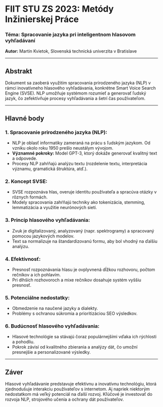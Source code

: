 # FIIT STU ZS 2023: Metódy Inžinierskej Práce

### Téma: Spracovanie jazyka pri inteligentnom hlasovom vyhľadávaní

**Autor:** Martin Kvietok, Slovenská technická univerzita v Bratislave

---

## **Abstrakt**

Dokument sa zaoberá využitím spracovania prirodzeného jazyka (NLP) v rámci inovatívneho hlasového vyhľadávania, konkrétne Smart Voice Search Engine (SVSE). NLP umožňuje systémom rozumieť a generovať ľudský jazyk, čo zefektívňuje procesy vyhľadávania a šetrí čas používateľom.

---

## **Hlavné body**

### 1. **Spracovanie prirodzeného jazyka (NLP):**
- NLP je oblasť informatiky zameraná na prácu s ľudským jazykom. Od vzniku okolo roku 1950 prešlo neustálym vývojom.
- **Významné pokroky:** Model GPT-3, ktorý dokáže generovať kvalitný text a odpovede.
- Procesy NLP zahŕňajú analýzu textu (rozdelenie textu, interpretácia významu, gramatická štruktúra, atď.).

### 2. **Koncept SVSE:**
- SVSE rozpoznáva hlas, overuje identitu používateľa a spracúva otázky v rôznych formách.
- Modely spracovania zahŕňajú techniky ako tokenizácia, stemming, lemmatizácia a využitie neurónových sietí.

### 3. **Princíp hlasového vyhľadávania:**
- Zvuk je digitalizovaný, analyzovaný (napr. spektrogramy) a spracovaný pomocou jazykových modelov.
- Text sa normalizuje na štandardizovanú formu, aby bol vhodný na ďalšiu analýzu.

### 4. **Efektívnosť:**
- Presnosť rozpoznávania hlasu je ovplyvnená dĺžkou rozhovoru, počtom rečníkov a ich pohlavím.
- Pri dlhších rozhovoroch a mixe rečníkov dosahuje systém vyššiu presnosť.

### 5. **Potenciálne nedostatky:**
- Obmedzenie na naučené jazyky a dialekty.
- Problémy s ochranou súkromia a prioritizáciou SEO výsledkov.

### 6. **Budúcnosť hlasového vyhľadávania:**
- Hlasové technológie sa stávajú čoraz populárnejšími vďaka ich rýchlosti a pohodliu.
- Pokrok závisí od kvalitného zbierania a analýzy dát, čo umožní presnejšie a personalizované výsledky.

---

## **Záver**

Hlasové vyhľadávanie predstavuje efektívnu a inovatívnu technológiu, ktorá zjednodušuje interakciu používateľov s internetom. Aj napriek niektorým nedostatkom má veľký potenciál na ďalší rozvoj. Kľúčové je investovať do rozvoja NLP, strojového učenia a ochrany dát používateľov.

